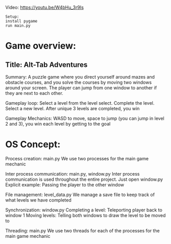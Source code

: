 Video: https://youtu.be/W4bHu_3r9Is
```
Setup:
install pygame
run main.py
```
# Game overview:
## Title: Alt-Tab Adventures

Summary: A puzzle game where you direct yourself around mazes and obstacle courses, and you solve the courses by moving two windows around your screen. The player can jump from one window to another if they are next to each other. 

Gameplay loop:
    Select a level from the level select. Complete the level. Select a new level. After unique 3 levels are completed, you win

Gameplay Mechanics:
WASD to move, space to jump (you can jump in level 2 and 3), you win each level by getting to the goal



# OS Concept:



Process creation: main.py
We use two processes for the main game mechanic

Inter process communication: main.py, window.py
Inter process communication is used throughout the entire project. Just open window.py
Explicit example:
    Passing the player to the other window

File management: level_data.py
We manage a save file to keep track of what levels we have completed

Synchronization: window.py
Completing a level:
    Teleporting player back to window 1
Moving levels:
    Telling both windows to draw the level to be moved to


Threading: main.py
We use two threads for each of the processes for the main game mechanic
